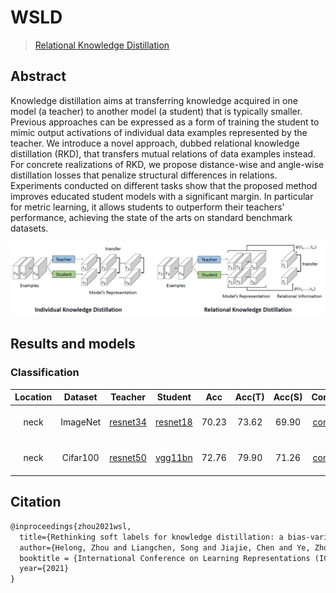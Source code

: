 # WSLD



> [Relational Knowledge Distillation](https://arxiv.org/abs/1904.05068)

<!-- [ALGORITHM] -->
## Abstract
Knowledge distillation aims at transferring knowledge acquired
in one model (a teacher) to another model (a student) that is
typically smaller. Previous approaches can be expressed as
a form of training the student to mimic output activations of
individual data examples represented by the teacher. We introduce
a novel approach, dubbed relational knowledge distillation (RKD),
that transfers mutual relations of data examples instead.
For concrete realizations of RKD, we propose distance-wise and
angle-wise distillation losses that penalize structural differences
in relations. Experiments conducted on different tasks show that the
proposed method improves educated student models with a significant margin.
In particular for metric learning, it allows students to outperform their
teachers' performance, achieving the state of the arts on standard benchmark datasets.

![pipeline](/docs/en/imgs/model_zoo/rkd/pipeline.png)

## Results and models
### Classification
|Location|Dataset|Teacher|Student|Acc|Acc(T)|Acc(S)|Config | Download |
:--------:|:---------:|:---------:|:---------:|:---------:|:---------:|:---------:|:------:|:---------|
| neck     |ImageNet|[resnet34](https://github.com/open-mmlab/mmclassification/blob/master/configs/resnet/resnet34_8xb32_in1k.py)|[resnet18](https://github.com/open-mmlab/mmclassification/blob/master/configs/resnet/resnet18_8xb32_in1k.py)| 70.23 |    73.62 |    69.90  |[config](./rkd_neck_resnet34_resnet18_8xb32_in1k.py)|[teacher](https://download.openmmlab.com/mmclassification/v0/resnet/resnet34_b16x8_cifar10_20210528-a8aa36a6.pth) &#124;[model]() &#124; [log]()|
| neck     |Cifar100|[resnet50](https://github.com/open-mmlab/mmclassification/blob/master/configs/resnet/resnet50_8xb16_cifar100.py)|[vgg11bn]()| 72.76 |    79.90 |    71.26  |[config](./rkd_neck_resnet50_vgg11bn_8xb16_cifar100.py)|[teacher](https://download.openmmlab.com/mmclassification/v0/resnet/resnet50_b16x8_cifar100_20210528-67b58a1b.pth) &#124;[model]() &#124; [log]()|



## Citation
```latex
@inproceedings{zhou2021wsl,
  title={Rethinking soft labels for knowledge distillation: a bias-variance tradeoff perspective},
  author={Helong, Zhou and Liangchen, Song and Jiajie, Chen and Ye, Zhou and Guoli, Wang and Junsong, Yuan and Qian Zhang},
  booktitle = {International Conference on Learning Representations (ICLR)},
  year={2021}
}
```
